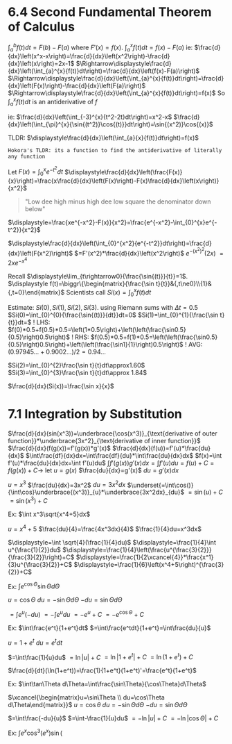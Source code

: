 # 6.4 Second Fundamental Theorem of Calculus
$\displaystyle \int_{a}^{b}{f(t)}dt=F(b)-F(a)$ where $F'(x)=f(x)$.
$\displaystyle\int_{a}^{x}{f(t)}dt=f(x)-F(a)$
ie: $\frac{d}{dx}\left(x^x-x\right)=\frac{d}{dx}\left(x^2\right)-\frac{d}{dx}\left(x\right)=2x-1$
$\Rightarrow\displaystyle\frac{d}{dx}\left(\int_{a}^{x}{f(t)}dt\right)=\frac{d}{dx}\left(f(x)-F(a)\right)$
$\Rightarrow\displaystyle\frac{d}{dx}\left(\int_{a}^{x}{f(t)}dt\right)=\frac{d}{dx}\left(F(x)\right)-\frac{d}{dx}\left(F(a)\right)$
$\Rightarrow\displaystyle\frac{d}{dx}\left(\int_{a}^{x}{f(t)}dt\right)=f(x)$
So $\displaystyle\int_{a}^{x}{f(t)}dt$ is an antiderivative of $f$

ie: $\frac{d}{dx}\left(\int_{-3}^{x}{t^2-2t}dt\right)=x^2-x$
$\frac{d}{dx}\left(\int_{\pi}^{x}{\sin{(t^2)}\cos{(t)}}dt\right)=\sin{(x^2)}\cos{(x)}$

TLDR: $\displaystyle\frac{d}{dx}\left(\int_{a}{x}{f(t)}dt\right)=f(x)$

`Hokora's TLDR: its a function to find the antiderivative of literally any function`

Let $\displaystyle F(x)=\int_{0}^{x}{e^{-t^2}}dt$
$\displaystyle\frac{d}{dx}\left(\frac{F(x)}{x}\right)=\frac{x\frac{d}{dx}\left(F(x)\right)-F(x)\frac{d}{dx}\left(x\right)}{x^2}$

> "Low dee high minus high dee low
> square the denominator down below"

$\displaystyle=\frac{xe^{-x^2}-F(x)}{x^2}=\frac{e^{-x^2}-\int_{0}^{x}e^{-t^2}}{x^2}$


$\displaystyle\frac{d}{dx}\left(\int_{0}^{x^2}{e^{-t^2}}dt\right)=\frac{d}{dx}\left(F(x^2)\right)$
$=F'(x^2)*\frac{d}{dx}\left(x^2\right)$
$\displaystyle e^{-(x^2)^2}(2x)$
$=2xe^{-x^4}$


Recall $\displaystyle\lim_{t\rightarrow0}{\frac{\sin{(t)}}{t}}=1$.
$\displaystyle f(t)=\biggr\{\begin{matrix}{\frac{\sin t}{t}}&{,t\ne0}\\{1}&{,t=0}\end{matrix}$
Scientists call
$Si(x)=\int_{0}^{x}{f(t)}dt$



Estimate: $Si(0),Si(1),Si(2),Si(3)$. using Riemann sums with $\Delta t=0.5$
$Si(0)=\int_{0}^{0}{\frac{\sin{(t)}}{dt}}dt=0$
$Si(1)=\int_{0}^{1}{\frac{\sin t}{t}}dt=$
! LHS: $f(0)*0.5+f(0.5)*0.5=\left(1*0.5\right)+\left(\left(\frac{\sin0.5}{0.5}\right)0.5\right)$
! RHS: $f(0.5)*0.5+f(1)*0.5=\left(\left(\frac{\sin0.5}{0.5}\right)0.5\right)+\left(\left(\frac{\sin1}{1}\right)0.5\right)$
! AVG: $(0.97945\dots+0.9002\dots)/2=0.94\dots$

$Si(2)=\int_{0}^{2}\frac{\sin t}{t}dt\approx1.60$
$Si(3)=\int_{0}^{3}\frac{\sin t}{t}dt\approx 1.84$

$\frac{d}{dx}(Si(x))=\frac{\sin x}{x}$



# 7.1 Integration by Substitution
$\frac{d}{dx}(sin(x^3))=\underbrace{\cos(x^3)}_{\text{derivative of outer function}}*\underbrace{3x^2}_{\text{derivative of inner function}}$
$\frac{d}{dx}(f(g(x))=f'(g(x))*g'(x)$
$\frac{d}{dx}(f(u))=f'(u)*\frac{du}{dx}$
$\int\frac{df}{dx}dx=\int\frac{df}{du}*\int\frac{du}{dx}dx$
$f(x)=\int f'(u)*\frac{du}{dx}dx=\int f'(u)du$
$\int f'(g(x))g'(x)dx=\int f'(u)du=f(u)+C=f(g(x))+C\rightarrow$
let $u=g(x)$
$\frac{du}{dx}=g'(x)$
$du=g'(x)dx$



$u=x^3$
$\frac{du}{dx}=3x^2$
$du=3x^2dx$
$\underset{=\int\cos()}{\int\cos}\underbrace{(x^3)}_{u}*\underbrace{3x^2dx}_{du}$
$=\sin(u)+C$
$=\sin(x^3)+C$


Ex: $\int x^3\sqrt{x^4+5}dx$

$u=x^4+5$
$\frac{du}{4}=\frac{4x^3dx}{4}$
$\frac{1}{4}du=x^3dx$

$\displaystyle=\int \sqrt{4}(\frac{1}{4}du)$
$\displaystyle=\frac{1}{4}\int u^{\frac{1}{2}}du$
$\displaystyle=\frac{1}{4}\left(\frac{u^{\frac{3}{2}}}{\frac{3}{2}}\right)+C$
$\displaystyle=\frac{1}{2\xcancel{4}}*\frac{x^1}{3}u^{\frac{3}{2}}+C$
$\displaystyle=\frac{1}{6}\left(x^4+5\right)^{\frac{3}{2}}+C$


Ex: $\int e^{\cos\Theta}\sin\Theta d\Theta$

$u=\cos\Theta$
$du=-\sin\Theta d\Theta$
$-du=\sin\Theta d\Theta$

$=\int e^u(-du)$
$=-\int e^udu$
$=-e^u+C$
$=-e^{\cos\Theta}+C$



Ex: $\int\frac{e^t}{1+e^t}dt$
$=\int\frac{e^tdt}{1+e^t}=\int\frac{du}{u}$

$u=1+e^t$
$du=e^tdt$

$=\int\frac{1}{u}du$
$=\ln|u|+C$
$=\ln|1+e^t|+C$
$=\ln(1+e^t)+C$

$\frac{d}{dt}(\ln(1+e^t))=\frac{1}{1+e^t}(1+e^t)'=\frac{e^t}{1+e^t}$


Ex: $\int\tan\Theta d\Theta=\int\frac{\sin\Theta}{\cos\Theta}d\Theta$

$\xcancel{\begin{matrix}u=\sin\Theta \\ du=\cos\Theta d\Theta\end{matrix}}$
$u=\cos\theta$
$du=-\sin\Theta d\Theta$
$-du=\sin\Theta d\Theta$

$=\int\frac{-du}{u}$
$=\int-\frac{1}{u}du$
$=-\ln|u|+C$
$=-\ln|\cos\Theta|+C$



Ex: $\int e^x\cos^3(e^x)\sin($